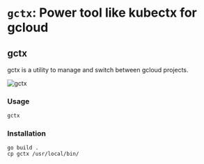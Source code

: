 # `gctx`: Power tool like kubectx for gcloud

## gctx

gctx is a utility to manage and switch between gcloud projects.

![gctx](https://user-images.githubusercontent.com/1638833/99140268-a2460080-2683-11eb-8f37-57dcbf6e4b33.gif)

### Usage

```bash
gctx
```

### Installation

```
go build .
cp gctx /usr/local/bin/
```